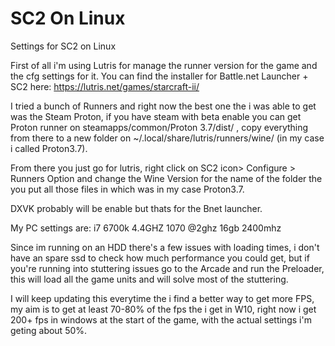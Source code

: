 # SC2 On Linux
Settings for SC2 on Linux


First of all i'm using Lutris for manage the runner version for the game and the cfg settings for it.
You can find the installer for Battle.net Launcher + SC2 here: https://lutris.net/games/starcraft-ii/

I tried a bunch of Runners and right now the best one the i was able to get was the Steam Proton, if you have steam with beta enable you can get Proton runner on steamapps/common/Proton 3.7/dist/ , copy everything from there to a new folder on ~/.local/share/lutris/runners/wine/ (in my case i called Proton3.7).

From there you just go for lutris, right click on SC2 icon> Configure > Runners Option and change the Wine Version for the name of the folder the you put all those files in which was in my case Proton3.7.

DXVK probably will be enable but thats for the Bnet launcher.

My PC settings are: 
i7 6700k 4.4GHZ
1070 @2ghz
16gb 2400mhz

Since im running on an HDD there's a few issues with loading times, i don't have an spare ssd to check how much performance you could get, but if you're running into stuttering issues go to the Arcade and run the Preloader, this will load all the game units and will solve most of the stuttering.

I will keep updating this everytime the i find a better way to get more FPS, my aim is to get at least 70-80% of the fps the i get in W10, right now i get 200+ fps in windows at the start of the game, with the actual settings i'm geting about 50%.

